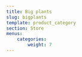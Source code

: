 ```yaml
---
title: Big plants
slug: bigplants
template: product_category
section: Store
menus:
    categories:
        weight: 7
---
```

